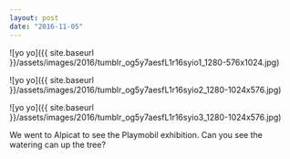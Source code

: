 ```yaml
---
layout: post
date: "2016-11-05"
---
```


![yo yo]({{ site.baseurl }}/assets/images/2016/tumblr_og5y7aesfL1r16syio1_1280-576x1024.jpg)

![yo yo]({{ site.baseurl }}/assets/images/2016/tumblr_og5y7aesfL1r16syio2_1280-1024x576.jpg)

![yo yo]({{ site.baseurl }}/assets/images/2016/tumblr_og5y7aesfL1r16syio3_1280-1024x576.jpg)

We went to Alpicat to see the Playmobil exhibition. Can you see the watering can up the tree?
